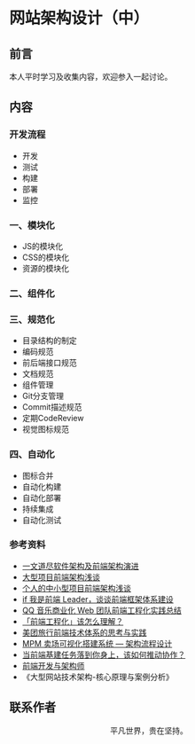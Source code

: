 # 网站架构设计（中）

## 前言

本人平时学习及收集内容，欢迎参入一起讨论。

## 内容

### 开发流程

- 开发
- 测试
- 构建
- 部署
- 监控

### 一、模块化

- JS的模块化
- CSS的模块化
- 资源的模块化

### 二、组件化

### 三、规范化

- 目录结构的制定
- 编码规范
- 前后端接口规范
- 文档规范
- 组件管理
- Git分支管理
- Commit描述规范
- 定期CodeReview
- 视觉图标规范

### 四、自动化

- 图标合并
- 自动化构建
- 自动化部署
- 持续集成
- 自动化测试




### 参考资料

- [一文道尽软件架构及前端架构演进](https://mp.weixin.qq.com/s/qOjpR1qrKgBRF90ea5mkyA)
- [大型项目前端架构浅谈](https://juejin.im/post/5cea1f705188250640005472)
- [个人的中小型项目前端架构浅谈](https://blog.csdn.net/qq20004604/article/details/70480932)
- [if 我是前端 Leader，谈谈前端框架体系建设](https://juejin.im/post/5decf88f51882512327a510a)
- [QQ 音乐商业化 Web 团队前端工程化实践总结](https://cloud.tencent.com/developer/article/1500013)
- [「前端工程化」该怎么理解？](https://mp.weixin.qq.com/s/Xsa82SAEfdEw68r88W3--A)
- [美团旅行前端技术体系的思考与实践](https://zhuanlan.zhihu.com/p/29373613)
- [MPM 卖场可视化搭建系统 — 架构流程设计](https://mp.weixin.qq.com/s/w3sT_K4NOfoTYcdkXu6_OA)
- [当前端基建任务落到你身上，该如何推动协作？](https://mp.weixin.qq.com/s/Y0S0X_sx_6IlgXQIDd3DkQ)
- [前端开发与架构师](https://juejin.im/post/5d7990a16fb9a06ad16f9d55)
- 《大型网站技术架构-核心原理与案例分析》

## 联系作者

<div align="center">
    <p>
        平凡世界，贵在坚持。
    </p>
    <img :src="$withBase('/about/contact.png')" />
</div>
